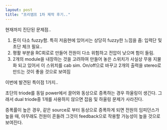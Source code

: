 ```yaml
---
layout: post
title: "프리앰프 1차 제작 후기.."
---
```


현재까지 진단된 문제점..

1) 톤이 다소 fuzzy함. 특히 저음현에 있어서는 상당히 fuzzy한 느낌을 줌: 입력단 및 초단 체크 필요..
2) 평활 부분을 RC회로로 만들어 전원이 다소 위험하고 전압이 낮으며 험이 들림. 
3) 2개의 module을 내장하는 것을 고려하여 만들어 놓은 스위치가 사실상 무용 지물화 되고 있어서 이 스위치를 cab sim. On/off으로 바꾸고 2개의 출력을 stereo로 만드는 것이 좋을 것으로 보여짐

이번에 발견된 특이점 1가지..

초단의 triode를 동일 power에서 끌어와 동상으로 증폭하는 경우 하울링이 생긴다. 그래서 dual triode중 1개를 사용하지 않으면 잡음 및 하울링 문제가 사라진다.

증폭률이 높은 경우, 같은 source로 부터 동상으로 증폭하게 되면 전원의 임피던스가 높을 때, 아무래도 전원이 흔들려 그것이 feedback으로 작용할 가능성이 높을 것으로 보여진다.



